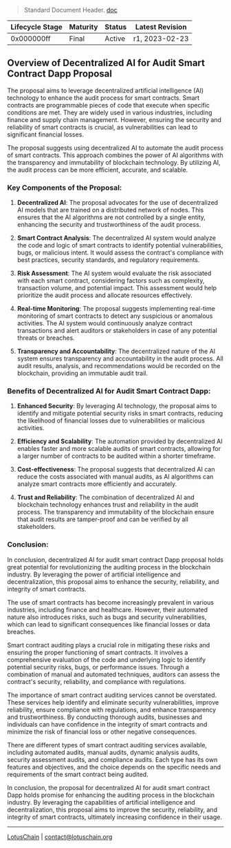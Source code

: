 > Standard Document Header. [doc](https://github.com/blue-lotus-org/business-/blob/main/Standard-Document-Header.md)

| Lifecycle Stage | Maturity      | Status | Latest Revision |
|-----------------|---------------|--------|-----------------|
| 0x000000ff      | Final         | Active | r1, 2023-02-23  |


## Overview of Decentralized AI for Audit Smart Contract Dapp Proposal

The proposal aims to leverage decentralized artificial intelligence (AI) technology to enhance the audit process for smart contracts. Smart contracts are programmable pieces of code that execute when specific conditions are met. They are widely used in various industries, including finance and supply chain management. However, ensuring the security and reliability of smart contracts is crucial, as vulnerabilities can lead to significant financial losses.

The proposal suggests using decentralized AI to automate the audit process of smart contracts. This approach combines the power of AI algorithms with the transparency and immutability of blockchain technology. By utilizing AI, the audit process can be more efficient, accurate, and scalable.

### Key Components of the Proposal:

1. **Decentralized AI**: The proposal advocates for the use of decentralized AI models that are trained on a distributed network of nodes. This ensures that the AI algorithms are not controlled by a single entity, enhancing the security and trustworthiness of the audit process.

2. **Smart Contract Analysis**: The decentralized AI system would analyze the code and logic of smart contracts to identify potential vulnerabilities, bugs, or malicious intent. It would assess the contract's compliance with best practices, security standards, and regulatory requirements.

3. **Risk Assessment**: The AI system would evaluate the risk associated with each smart contract, considering factors such as complexity, transaction volume, and potential impact. This assessment would help prioritize the audit process and allocate resources effectively.

4. **Real-time Monitoring**: The proposal suggests implementing real-time monitoring of smart contracts to detect any suspicious or anomalous activities. The AI system would continuously analyze contract transactions and alert auditors or stakeholders in case of any potential threats or breaches.

5. **Transparency and Accountability**: The decentralized nature of the AI system ensures transparency and accountability in the audit process. All audit results, analysis, and recommendations would be recorded on the blockchain, providing an immutable audit trail.

### Benefits of Decentralized AI for Audit Smart Contract Dapp:

1. **Enhanced Security**: By leveraging AI technology, the proposal aims to identify and mitigate potential security risks in smart contracts, reducing the likelihood of financial losses due to vulnerabilities or malicious activities.

2. **Efficiency and Scalability**: The automation provided by decentralized AI enables faster and more scalable audits of smart contracts, allowing for a larger number of contracts to be audited within a shorter timeframe.

3. **Cost-effectiveness**: The proposal suggests that decentralized AI can reduce the costs associated with manual audits, as AI algorithms can analyze smart contracts more efficiently and accurately.

4. **Trust and Reliability**: The combination of decentralized AI and blockchain technology enhances trust and reliability in the audit process. The transparency and immutability of the blockchain ensure that audit results are tamper-proof and can be verified by all stakeholders.

### Conclusion:

In conclusion, decentralized AI for audit smart contract Dapp proposal holds great potential for revolutionizing the auditing process in the blockchain industry. By leveraging the power of artificial intelligence and decentralization, this proposal aims to enhance the security, reliability, and integrity of smart contracts.

The use of smart contracts has become increasingly prevalent in various industries, including finance and healthcare. However, their automated nature also introduces risks, such as bugs and security vulnerabilities, which can lead to significant consequences like financial losses or data breaches.

Smart contract auditing plays a crucial role in mitigating these risks and ensuring the proper functioning of smart contracts. It involves a comprehensive evaluation of the code and underlying logic to identify potential security risks, bugs, or performance issues. Through a combination of manual and automated techniques, auditors can assess the contract's security, reliability, and compliance with regulations.

The importance of smart contract auditing services cannot be overstated. These services help identify and eliminate security vulnerabilities, improve reliability, ensure compliance with regulations, and enhance transparency and trustworthiness. By conducting thorough audits, businesses and individuals can have confidence in the integrity of smart contracts and minimize the risk of financial loss or other negative consequences.

There are different types of smart contract auditing services available, including automated audits, manual audits, dynamic analysis audits, security assessment audits, and compliance audits. Each type has its own features and objectives, and the choice depends on the specific needs and requirements of the smart contract being audited.

In conclusion, the proposal for decentralized AI for audit smart contract Dapp holds promise for enhancing the auditing process in the blockchain industry. By leveraging the capabilities of artificial intelligence and decentralization, this proposal aims to improve the security, reliability, and integrity of smart contracts, ultimately increasing confidence in their usage.

---

[LotusChain](https://lotuschain.org) | contact@lotuschain.org
